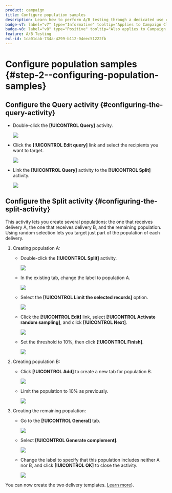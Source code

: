 ```yaml
---
product: campaign
title: Configure population samples
description: Learn how to perform A/B testing through a dedicated use case
badge-v7: label="v7" type="Informative" tooltip="Applies to Campaign Classic v7"
badge-v8: label="v8" type="Positive" tooltip="Also applies to Campaign v8"
feature: A/B Testing
exl-id: 1ca01cab-734a-4299-b112-04eec51222fb
---
```

# Configure population samples {#step-2--configuring-population-samples}

 

## Configure the Query activity {#configuring-the-query-activity}

* Double-click the **[!UICONTROL Query]** activity.

  ![](assets/use_case_abtesting_createrecipients_001.png)

* Click the **[!UICONTROL Edit query]** link and select the recipients you want to target.

  ![](assets/use_case_abtesting_createrecipients_002.png)

* Link the **[!UICONTROL Query]** activity to the **[!UICONTROL Split]** activity.

  ![](assets/use_case_abtesting_createrecipients_003.png)

## Configure the Split activity {#configuring-the-split-activity}

This activity lets you create several populations: the one that receives delivery A, the one that receives delivery B, and the remaining population. Using random selection lets you target just part of the population of each delivery.

1. Creating population A:

    * Double-click the **[!UICONTROL Split]** activity.
    
      ![](assets/use_case_abtesting_createrecipients_004.png)

    * In the existing tab, change the label to population A.
    
      ![](assets/use_case_abtesting_createrecipients_005.png)

    * Select the **[!UICONTROL Limit the selected records]** option.
    
      ![](assets/use_case_abtesting_createrecipients_006.png)

    * Click the **[!UICONTROL Edit]** link, select **[!UICONTROL Activate random sampling]**, and click **[!UICONTROL Next]**.
    
      ![](assets/use_case_abtesting_createrecipients_007.png)

    * Set the threshold to 10%, then click **[!UICONTROL Finish]**.
    
      ![](assets/use_case_abtesting_createrecipients_008.png)

1. Creating population B:

    * Click **[!UICONTROL Add]** to create a new tab for population B.
    
      ![](assets/use_case_abtesting_createrecipients_009.png)

    * Limit the population to 10% as previously.
    
      ![](assets/use_case_abtesting_createrecipients_010.png)

1. Creating the remaining population:

    * Go to the **[!UICONTROL General]** tab.
    
      ![](assets/use_case_abtesting_createrecipients_011.png)

    * Select **[!UICONTROL Generate complement]**.
    
      ![](assets/use_case_abtesting_createrecipients_012.png)

    * Change the label to specify that this population includes neither A nor B, and click **[!UICONTROL OK]** to close the activity.
    
      ![](assets/use_case_abtesting_createrecipients_013.png)

You can now create the two delivery templates. [Learn more](a-b-testing-uc-delivery-templates.md)).
